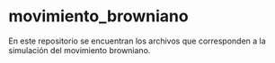 # movimiento_browniano
En este repositorio se encuentran los archivos que corresponden a la simulación del movimiento browniano.
